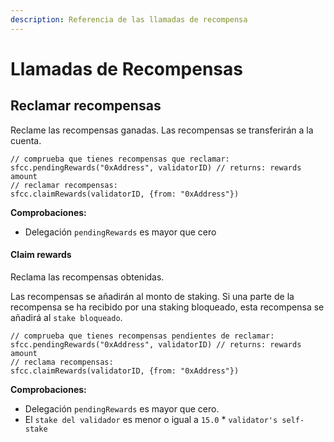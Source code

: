 ```yaml
---
description: Referencia de las llamadas de recompensa
---
```


# Llamadas de Recompensas

## Reclamar recompensas

Reclame las recompensas ganadas. Las recompensas se transferirán a la cuenta.

```
// comprueba que tienes recompensas que reclamar:
sfcc.pendingRewards("0xAddress", validatorID) // returns: rewards amount
// reclamar recompensas:
sfcc.claimRewards(validatorID, {from: "0xAddress"})
```

**Comprobaciones:**

* Delegación `pendingRewards` es mayor que cero

#### Claim rewards <a href="#claim-rewards-1" id="claim-rewards-1"></a>

Reclama las recompensas obtenidas.&#x20;

Las recompensas se añadirán al monto de staking. Si una parte de la recompensa se ha recibido por una staking bloqueado, esta recompensa se añadirá al `stake bloqueado`.

```
// comprueba que tienes recompensas pendientes de reclamar:
sfcc.pendingRewards("0xAddress", validatorID) // returns: rewards amount
// reclama recompensas:
sfcc.claimRewards(validatorID, {from: "0xAddress"})
```

**Comprobaciones:**

* Delegación `pendingRewards` es mayor que cero.
* El `stake del validador` es menor o igual a `15.0` \* `validator's self-stake`
